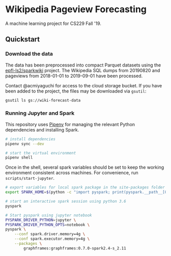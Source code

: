 # Wikipedia Pageview Forecasting

A machine learning project for CS229 Fall '19.

## Quickstart

### Download the data

The data has been preprocessed into compact Parquet datasets using the
[epfl-ls2/sparkwiki](https://github.com/epfl-lts2/sparkwiki) project. The
Wikipedia SQL dumps from 20190820 and pageviews from 2018-01-01 to 2019-09-01
have been processed.

Contact @acmiyaguchi for access to the cloud storage bucket. If you have been
added to the project, the files may be downloaded via `gsutil`:

```bash
gsutil ls gs://wiki-forecast-data
```

### Running Jupyter and Spark

This repository uses [Pipenv](https://docs.pipenv.org/en/latest/) for managing
the relevant Python dependencies and installing Spark.

```bash
# install dependencies
pipenv sync --dev

# start the virtual environment
pipenv shell
```

Once in the shell, several spark variables should be set to keep the working
environment consistent across machines. For convenience, run
`scripts/start-jupyter`.

```bash
# export variables for local spark package in the site-packages folder
export SPARK_HOME=$(python -c "import pyspark; print(pyspark.__path__[0])")

# start an interactive spark session using python 3.6
pyspark

# Start pyspark using jupyter notebook
PYSPARK_DRIVER_PYTHON=jupyter \
PYSPARK_DRIVER_PYTHON_OPTS=notebook \
pyspark \
    --conf spark.driver.memory=4g \
    --conf spark.executor.memory=4g \
    --packages \
        graphframes:graphframes:0.7.0-spark2.4-s_2.11
```
